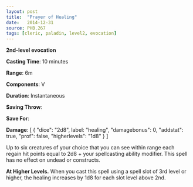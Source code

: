 ```yaml
---
layout: post
title:  "Prayer of Healing"
date:   2014-12-31
source: PHB.267
tags: [cleric, paladin, level2, evocation]
---
```


**2nd-level evocation**

**Casting Time**: 10 minutes

**Range**: 6m

**Components**: V

**Duration**: Instantaneous

**Saving Throw**:

**Save For**:

**Damage**: [ { "dice": "2d8", label: "healing", "damagebonus": 0, "addstat": true, "prof": false, "higherlevels": "1d8" } ]

Up to six creatures of your choice that you can see within range each regain hit points equal to 2d8 + your spellcasting ability modifier. This spell has no effect on undead or constructs.

**At Higher Levels.** When you cast this spell using a spell slot of 3rd level or higher, the healing increases by 1d8 for each slot level above 2nd.